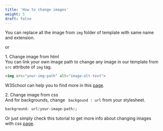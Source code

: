 ```yaml
---
title: 'How to change images'
weight: 5
draft: false
---
```

You can replace all the image from `img` folder of template with same name and extension.

or

1\. Change image from html  
You can link your own image path to change any image in our template from `src` attribute of `img` tag.

```html
<img src="your-img-path" alt="image-alt-text">
```

W3School can help you to find more in this [page](https://www.w3schools.com/TagS/tag_img.asp).

2\. Change image from css  
And for backgrounds, change ` backgound : url` from your stylesheet.

```css
background: url(your-image-path);  
```

Or just simply check this tutorial to get more info about changing images with css [page](https://www.w3schools.com/css/css_background.asp).
